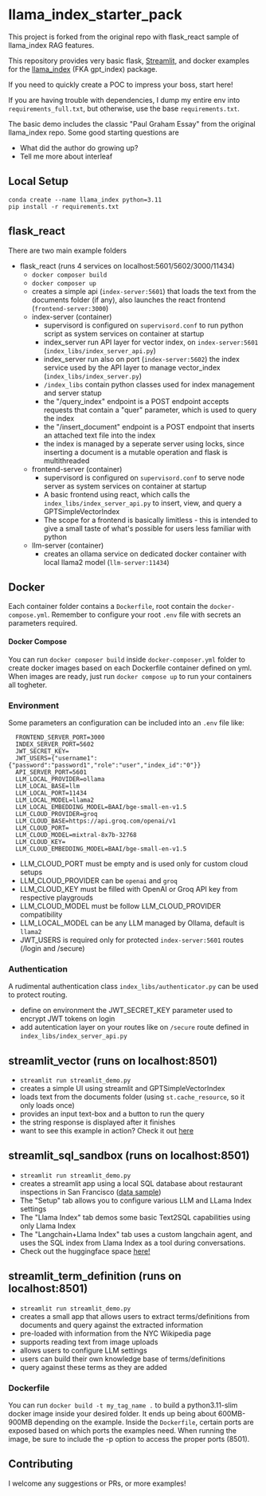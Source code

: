# llama_index_starter_pack

This project is forked from the original repo with flask_react sample of llama_index RAG features.

This repository provides very basic flask, [Streamlit](https://llama-index.streamlit.app/), and docker examples for the [llama_index](https://github.com/jerryjliu/gpt_index) (FKA gpt_index) package.

If you need to quickly create a POC to impress your boss, start here!

If you are having trouble with dependencies, I dump my entire env into `requirements_full.txt`, but otherwise, use the base `requirements.txt`.

The basic demo includes the classic "Paul Graham Essay" from the original llama_index repo. Some good starting questions are
- What did the author do growing up?
- Tell me more about interleaf


## Local Setup
```
conda create --name llama_index python=3.11
pip install -r requirements.txt
```


## flask_react
There are two main example folders
- flask_react (runs 4 services on localhost:5601/5602/3000/11434)
  - `docker composer build`
  - `docker composer up`
  - creates a simple api (`index-server:5601`) that loads the text from the documents folder (if any), also launches the react frontend (`frontend-server:3000`)
  - index-server (container)
    - supervisord is configured on `supervisord.conf` to run python script as system services on container at startup
    - index_server run API layer for vector index, on `index-server:5601` (`index_libs/index_server_api.py`)
    - index_server run also on port (`index-server:5602`) the index service used by the API layer to manage vector_index (`index_libs/index_server.py`)
    - `/index_libs` contain python classes used for index management and server statup
    - the "/query_index" endpoint is a POST endpoint accepts requests that contain a "quer" parameter, which is used to query the index
    - the "/insert_document" endpoint is a POST endpoint that inserts an attached text file into the index
    - the index is managed by a seperate server using locks, since inserting a document is a mutable operation and flask is multithreaded
  - frontend-server (container)
    - supervisord is configured on `supervisord.conf` to serve node server as system services on container at startup
    - A basic frontend using react, which calls the `index_libs/index_server_api.py` to insert, view, and query a GPTSimpleVectorIndex
    - The scope for a frontend is basically limitless - this is intended to give a small taste of what's possible for users less familiar with python
  - llm-server (container)
    - creates an ollama service on dedicated docker container with local llama2 model (`llm-server:11434`)

## Docker
Each container folder contains a `Dockerfile`, root contain the `docker-compose.yml`.
Remember to configure your root `.env` file with secrets an parameters required.

#### Docker Compose
You can run `docker composer build` inside `docker-composer.yml` folder to create docker images based on each Dockerfile container defined on yml.
When images are ready, just run `docker compose up` to run your containers all togheter.


### Environment
Some parameters an configuration can be included into an `.env` file like:

```
  FRONTEND_SERVER_PORT=3000
  INDEX_SERVER_PORT=5602
  JWT_SECRET_KEY=
  JWT_USERS={"username1":{"password":"password1","role":"user","index_id":"0"}}
  API_SERVER_PORT=5601
  LLM_LOCAL_PROVIDER=ollama
  LLM_LOCAL_BASE=llm
  LLM_LOCAL_PORT=11434
  LLM_LOCAL_MODEL=llama2
  LLM_LOCAL_EMBEDDING_MODEL=BAAI/bge-small-en-v1.5
  LLM_CLOUD_PROVIDER=groq
  LLM_CLOUD_BASE=https://api.groq.com/openai/v1
  LLM_CLOUD_PORT=
  LLM_CLOUD_MODEL=mixtral-8x7b-32768
  LLM_CLOUD_KEY=
  LLM_CLOUD_EMBEDDING_MODEL=BAAI/bge-small-en-v1.5
```

- LLM_CLOUD_PORT must be empty and is used only for custom cloud setups
- LLM_CLOUD_PROVIDER can be `openai` and `groq`
- LLM_CLOUD_KEY must be filled with OpenAI or Groq API key from respective playgrouds
- LLM_CLOUD_MODEL must be follow LLM_CLOUD_PROVIDER compatibility
- LLM_LOCAL_MODEL can be any LLM managed by Ollama, default is `llama2`
- JWT_USERS is required only for protected `index-server:5601` routes (/login and /secure)


### Authentication
A rudimental authentication class `index_libs/authenticator.py` can be used to protect routing.

- define on environment the JWT_SECRET_KEY parameter used to encrypt JWT tokens on login
- add autentication layer on your routes like on `/secure` route defined in `index_libs/index_server_api.py`


## streamlit_vector (runs on localhost:8501)
  - `streamlit run streamlit_demo.py`
  - creates a simple UI using streamlit and GPTSimpleVectorIndex
  - loads text from the documents folder (using `st.cache_resource`, so it only loads once)
  - provides an input text-box and a button to run the query
  - the string response is displayed after it finishes
  - want to see this example in action? Check it out [here](https://huggingface.co/spaces/llamaindex/llama_index_vector_demo)

## streamlit_sql_sandbox (runs on localhost:8501)
  - `streamlit run streamlit_demo.py`
  - creates a streamlit app using a local SQL database about restaurant inspections in San Francisco ([data sample](https://docs.google.com/spreadsheets/d/1Ag5DBIviYiuRrt2yr3nXmbPFV-FOg5fDH5SM3ZEDnpw/edit#gid=780513932))
  - The "Setup" tab allows you to configure various LLM and LLama Index settings
  - The "Llama Index" tab demos some basic Text2SQL capabilities using only Llama Index
  - The "Langchain+Llama Index" tab uses a custom langchain agent, and uses the SQL index from Llama Index as a tool during conversations.
  - Check out the huggingface space [here!](https://huggingface.co/spaces/llamaindex/llama_index_sql_sandbox)

## streamlit_term_definition (runs on localhost:8501)
  - `streamlit run streamlit_demo.py`
  - creates a small app that allows users to extract terms/definitions from documents and query against the extracted information
  - pre-loaded with information from the NYC Wikipedia page
  - supports reading text from image uploads
  - allows users to configure LLM settings
  - users can build their own knowledge base of terms/definitions
  - query against these terms as they are added


### Dockerfile
You can run `docker build -t my_tag_name .` to build a python3.11-slim docker image inside your desired folder.
It ends up being about 600MB-900MB depending on the example.
Inside the `Dockerfile`, certain ports are exposed based on which ports the examples need.
When running the image, be sure to include the -p option to access the proper ports (8501).

## Contributing

I welcome any suggestions or PRs, or more examples!
